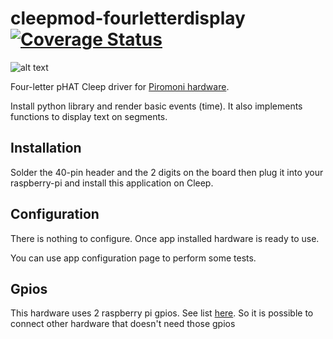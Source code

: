 # cleepmod-fourletterdisplay [![Coverage Status](https://coveralls.io/repos/github/tangb/cleepmod-fourletterdisplay/badge.svg?branch=master)](https://coveralls.io/github/tangb/cleepmod-fourletterdisplay?branch=master)

![alt text](https://github.com/tangb/cleepmod-fourletterdisplay/blob/main/resources/phat.jpg?raw=true "Piromoni Four-letter pHAT")

Four-letter pHAT Cleep driver for [Piromoni hardware](https://shop.pimoroni.com/products/four-letter-phat).

Install python library and render basic events (time). It also implements functions to display text on segments.

## Installation

Solder the 40-pin header and the 2 digits on the board then plug it into your raspberry-pi and install this application on Cleep.

## Configuration

There is nothing to configure. Once app installed hardware is ready to use.

You can use app configuration page to perform some tests.

## Gpios

This hardware uses 2 raspberry pi gpios. See list [here](https://pinout.xyz/pinout/four_letter_phat).
So it is possible to connect other hardware that doesn't need those gpios

